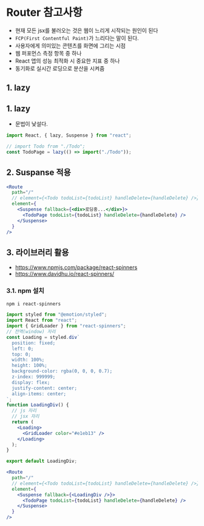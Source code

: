 # Router 참고사항

- 현재 모든 jsx를 불러오는 것은 웹이 느리게 시작되는 원인이 된다
- `FCP(First Contentful Paint)`가 느리다는 말이 된다.
- 사용자에게 의미있는 콘텐츠를 화면에 그리는 시점
- 웹 퍼포먼스 측정 항목 중 하나
- React 앱의 성능 최적화 시 중요한 지표 중 하나
- 동기화로 실시간 로딩으로 분산을 시켜줌

## 1. lazy

## 1. lazy

- 문법이 낯설다.

```jsx
import React, { lazy, Suspense } from "react";
```

```jsx
// import Todo from "./Todo";
const TodoPage = lazy(() => import("./Todo"));
```

## 2. Suspanse 적용

```jsx
<Route
  path="/"
  // element={<Todo todoList={todoList} handleDelete={handleDelete} />}
  element={
    <Suspense fallback={<div>로딩중...</div>}>
      <TodoPage todoList={todoList} handleDelete={handleDelete} />
    </Suspense>
  }
/>
```

## 3. 라이브러리 활용

- https://www.npmjs.com/package/react-spinners
- https://www.davidhu.io/react-spinners/

### 3.1. npm 설치

```bash
npm i react-spinners
```

```jsx
import styled from "@emotion/styled";
import React from "react";
import { GridLoader } from "react-spinners";
// 전역(window) 자리
const Loading = styled.div`
  position: fixed;
  left: 0;
  top: 0;
  width: 100%;
  height: 100%;
  background-color: rgba(0, 0, 0, 0.7);
  z-index: 999999;
  display: flex;
  justify-content: center;
  align-items: center;
`;
function LoadingDiv() {
  // js 자리
  // jsx 자리
  return (
    <Loading>
      <GridLoader color="#e1eb13" />
    </Loading>
  );
}

export default LoadingDiv;
```

```jsx
<Route
  path="/"
  // element={<Todo todoList={todoList} handleDelete={handleDelete} />}
  element={
    <Suspense fallback={<LoadingDiv />}>
      <TodoPage todoList={todoList} handleDelete={handleDelete} />
    </Suspense>
  }
/>
```
